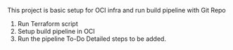 This project is basic setup for OCI infra and run build pipeline with Git Repo
1. Run Terraform script
2. Setup build pipeline in OCI
3. Run the pipeline
To-Do
Detailed steps to be added.